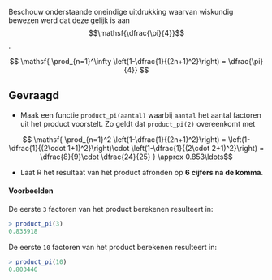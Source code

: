 Beschouw onderstaande oneindige uitdrukking waarvan wiskundig bewezen werd dat deze gelijk is aan $$\mathsf{\dfrac{\pi}{4}}$$.

$$
\mathsf{ \prod_{n=1}^\infty \left(1-\dfrac{1}{(2n+1)^2}\right) = \dfrac{\pi}{4}}
$$

## Gevraagd

- Maak een functie `product_pi(aantal)` waarbij `aantal` het aantal factoren uit het product voorstelt. Zo geldt dat `product_pi(2)` overeenkomt met 

$$
\mathsf{ \prod_{n=1}^2 \left(1-\dfrac{1}{(2n+1)^2}\right) = \left(1- \dfrac{1}{(2\cdot 1+1)^2}\right)\cdot \left(1-\dfrac{1}{(2\cdot 2+1)^2}\right) = \dfrac{8}{9}\cdot \dfrac{24}{25} } \approx 0.853\ldots$$

- Laat R het resultaat van het product afronden op **6 cijfers na de komma**.

#### Voorbeelden

De eerste `3` factoren van het product berekenen resulteert in:

```R
> product_pi(3)
0.835918
```

De eerste `10` factoren van het product berekenen resulteert in:

```R
> product_pi(10)
0.803446
```
